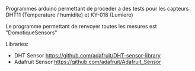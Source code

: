 
Programmes arduino permettant de proceder a des tests pour les capteurs DHT11 (Temperature / humidite) et KY-018 (Lumiere)

Le programme permettant de renvoyer toutes les mesures est "DomotiqueSensors"

Libraries:

- DHT Sensor
https://github.com/adafruit/DHT-sensor-library
- Adafruit Sensor
https://github.com/adafruit/Adafruit_Sensor
